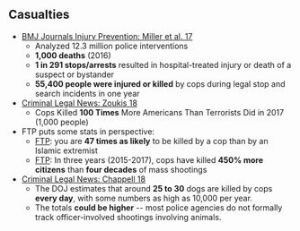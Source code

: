 ## Casualties

*   [BMJ Journals Injury Prevention: Miller et al. 17](https://injuryprevention.bmj.com/content/23/1/27)
    *   Analyzed 12.3 million police interventions
    *   **1,000 deaths** (2016)
    *   **1 in 291 stops/arrests** resulted in hospital-treated injury or death of a suspect or bystander
    *   **55,400 people were injured or killed** by cops during legal stop and search incidents in one year
*   [Criminal Legal News: Zoukis 18](https://www.criminallegalnews.org/news/2018/mar/16/cops-killed-100-times-more-americans-terrorists-did-2017/)
    *   Cops Killed **100 Times** More Americans Than Terrorists Did in 2017 (1,000 people)
*   FTP puts some stats in perspective:
    *   [FTP](https://thefreethoughtproject.com/you-are-47-times-more-likely-to-be-killed-by-a-cop-than-by-an-islamic-terrorist/): you are **47 times as likely** to be killed by a cop than by an Islamic extremist
    *   [FTP](https://thefreethoughtproject.com/police-killed-450-citizens-mass-shootings/): In three years (2015-2017),  cops have killed **450% more citizens** than **four decades** of mass shootings
*   [Criminal Legal News: Chappell 18](https://www.criminallegalnews.org/news/2018/jun/16/doj-police-shooting-family-dogs-has-become-epidemic/)
    *   The DOJ estimates that around **25 to 30** dogs are killed by cops **every day**, with some numbers as high as 10,000 per year.
    *   The totals **could be higher** -- most police agencies do not formally track officer-involved shootings involving animals.
